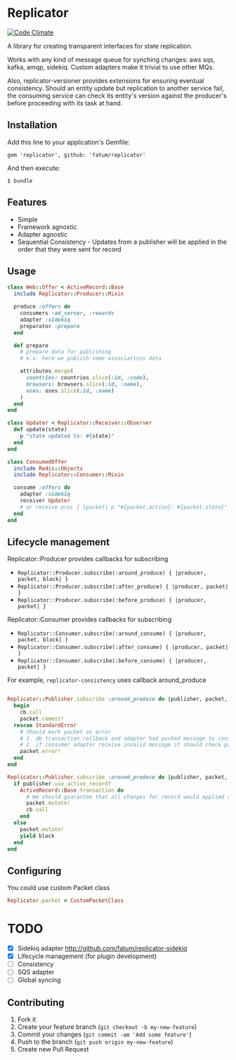# Replicator

[![Code Climate](https://codeclimate.com/github/fatum/replicator.png)](https://codeclimate.com/github/fatum/replicator)

A library for creating transparent interfaces for state replication.

Works with any kind of message queue for synching changes: aws sqs, kafka, amqp, sidekiq. Custom adapters make it trivial to use other MQs.

Also, replicator-versioner provides extensions for ensuring eventual consistency. Should an entity update but replication to another service fail, the consuming service can check its entity's version against the producer's before proceeding with its task at hand.

## Installation

Add this line to your application's Gemfile:

    gem 'replicator', github: 'fatum/replicator'

And then execute:

    $ bundle

## Features

* Simple
* Framework agnostic
* Adapter agnostic
* Sequential Consistency - Updates from a publisher will be applied in the order that they were sent for record

## Usage

```ruby
class Web::Offer < ActiveRecord::Base
  include Replicator::Producer::Mixin

  produce :offers do
    consumers :ad_server, :rewards
    adapter :sidekiq
    preparator :prepare
  end

  def prepare
    # prepare data for publishing
    # e.x. here we publish some associations data

    attributes.merge(
      countries: countries.slice(:id, :code),
      browsers: browsers.slice(:id, :name),
      oses: oses.slice(:id, :name)
    )
  end
end

class Updater < Replicator::Receiver::Observer
  def update(state)
    p "state updated to: #{state}"
  end
end

class ConsumedOffer
  include Redis::Objects
  include Replicator::Consumer::Mixin

  consume :offers do
    adapter :sidekiq
    receiver Updater
    # or receive proc { |packet| p "#{packet.action}: #{packet.state}" }
  end
end

```

## Lifecycle management

Replicator::Producer provides callbacks for subscribing

* `Replicator::Producer.subscribe(:around_produce) { |producer, packet, block| }`
* `Replicator::Producer.subscribe(:after_produce) { |producer, packet| }`
* `Replicator::Producer.subscribe(:before_produce) { |producer, packet| }`

Replicator::Consumer provides callbacks for subscribing

* `Replicator::Consumer.subscribe(:around_consume) { |producer, packet, block| }`
* `Replicator::Consumer.subscribe(:after_consume) { |producer, packet| }`
* `Replicator::Consumer.subscribe(:before_consume) { |producer, packet| }`

For example, `replicator-consistency` uses callback around_produce
```ruby

Replicator::Publisher.subscribe :around_produce do |publisher, packet, cb|
  begin
    cb.call
    packet.commit!
  rescue StandardError
    # Should mark packet as error
    # 1. db transaction rollback and adapter had pushed message to consumers
    # 2. if consumer adapter receive invalid message it should check packet.error? before processing
    packet.error!
  end
end

Replicator::Publisher.subscribe :around_produce do |publisher, packet, cb|
  if publisher.use_active_record?
    ActiveRecord::Base.transaction do
      # We should guarantee that all changes for record would applied sequentially
      packet.mutate!
      cb.call
    end
  else
    packet.mutate!
    yield block
  end
end
```

## Configuring

You could use custom Packet class

```ruby
Replicator.packet = CustomPacketClass
```

# TODO

- [x] Sidekiq adapter http://github.com/fatum/replicator-sidekiq
- [x] Lifecycle management (for plugin development)
- [ ] Consistency
- [ ] SQS adapter
- [ ] Global syncing

## Contributing

1. Fork it
2. Create your feature branch (`git checkout -b my-new-feature`)
3. Commit your changes (`git commit -am 'Add some feature'`)
4. Push to the branch (`git push origin my-new-feature`)
5. Create new Pull Request
